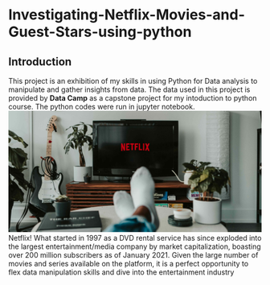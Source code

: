 # Investigating-Netflix-Movies-and-Guest-Stars-using-python

##  Introduction
This project is an exhibition of my skills in using Python for Data analysis to manipulate and gather insights from data.
The data used in this project is provided by **Data Camp** as a capstone project for my intoduction to python course. The python codes were run in jupyter notebook.
![](netflix_intro.jpg)
Netflix! What started in 1997 as a DVD rental service has since exploded into the 
largest entertainment/media company by market capitalization, boasting over 200 million subscribers as of January 2021.
Given the large number of movies and series available on the platform, 
it is a perfect opportunity to flex data manipulation skills and dive into the entertainment industry


